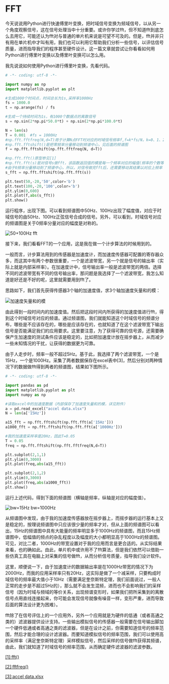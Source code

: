 # FFT

今天说说用Python进行快速傅里叶变换，把时域信号变换为频域信号，以从另一个角度观察信号，这在信号处理当中十分重要。或许你学过fft，但不知道fft到底怎么去用它，可能还认为fft对与普通的单片机来说是可望不可及的。但是，fft并非只有用在单片机中才叫有用，我们也可以利用它帮助我们分析一些信号，以评估信号质量，进而指导我们的程序甚至硬件设计。这一篇文章就尝试让你看看如何用Python进行傅里叶变换以及傅里叶变换可以怎么用。

我先说说如何使用Python进行傅里叶变换，先看代码。

```python
# -*- coding: utf-8 -*-

import numpy as np
import matplotlib.pyplot as plt

#生成1000个时间点，时间总长为1s,采样率1000Hz
fs = 1000.0
t = np.arange(fs) / fs

#生成一个持续时间为1s，有1000个数据点的离散信号
s = np.sin(2*np.pi*50.0*t) + np.sin(2*np.pi*100.0*t)

N = len(s)
T = 0.001  #fs = 1000Hz
#np.fft.fftfreq(N,d=T)用于计算N点FFT时对应的时域信号频率f,f=k*fs/N，k=0、1、2.......
#np.fft.fftshift()是把零频率分量移动到频谱中心，见后面的频谱图
f = np.fft.fftshift(np.fft.fftfreq(N, d=T))

#np.fft.fft()原型参见[1]
#np.fft.fft(s)是对信号s做fft，该函数返回值的模是每一个频率对应的幅值(频率的个数等于s的点数)
#由于0频率分量移动到了频谱中心，所以，对信号做完fft后，还需要移动其结果以对应上频率
s_fft = np.fft.fftshift(np.fft.fft(s))

plt.text(50,-20,'50',color='b')
plt.text(100,-20,'100',color='b')
plt.ylim(0,600)
plt.plot(f,abs(s_fft))
plt.show()
```

运行程序，出现下图。可以看到频谱图中50Hz、100Hz出现了幅度值，对应于时域信号的由50Hz、100Hz正弦信号合成的信号。另外，可以看到，时域信号对应的频谱图是关于0频率分量对应的幅度是对称的。

![50+100Hz fft](https://github.com/liuhao1946/embedded-software-module/blob/master/%E7%94%A8python%E5%AF%B9%E4%BF%A1%E5%8F%B7%E8%BF%9B%E8%A1%8C%E4%BB%BF%E7%9C%9F%E5%88%86%E6%9E%90/png/fft/50%2B100Hz%20fft.png)

接下来，我们看看FFT的一个应用，这是我在做一个计步算法的时候用到的。

一般而言，计步算法用到的传感器是加速度计，而加速度传感器可配置的寄存器众多，而这其中有两个参数很重要，一个是滤波带宽，另一个就是信号的输出率（实际上就是内部采样率）。在加速度计中，信号输出率一般是滤波带宽的两倍。选择不同的滤波带宽有不同的信号输出率，那问题是我选择了一个滤波带宽，我怎么知道是好还是不好的呢，这里就需要用到fft了。

思路如下，我们首先获得传感器3个轴的加速度值，求3个轴加速度矢量和的模：

![加速度矢量和的模](https://github.com/liuhao1946/embedded-software-module/blob/master/%E7%94%A8python%E5%AF%B9%E4%BF%A1%E5%8F%B7%E8%BF%9B%E8%A1%8C%E4%BB%BF%E7%9C%9F%E5%88%86%E6%9E%90/png/fft/%E5%8A%A0%E9%80%9F%E5%BA%A6%E7%9F%A2%E9%87%8F%E5%92%8C%E7%9A%84%E6%A8%A1.png)

由此得到一段时间内的加速度值。然后把这段时间内所获得的加速度值进行fft，得到这个时域信号对应的频谱。通过频谱图，我们就能知道这个时域信号的频谱分布，哪些是不应该存在的，哪些是应该存在的，也就知道了在这个滤波带宽下输出信号是否能满足我们的应用要求。这里要注意，为了获得可靠的信号源，还需要确保产生加速度的测试条件应该是稳定的，比如把加速度计放在摇步器上，从而减少一些未知情况的干扰，让获得的数据更为可靠。

由于人走步时，频率一般不超过5Hz。基于此，我选择了两个滤波带宽，一个是15Hz，一个是1000Hz。采集了两者数据保存在excel表中[3]，然后分别对两种情况下的数据做fft得到两者的频谱图，结果如下图所示。

```python
# -*- coding: utf-8 -*-

import pandas as pd
import matplotlib.pyplot as plt
import numpy as np

#读取excel中的加速度数据（内部保存了加速度矢量和的模，详见附件）
a = pd.read_excel("accel data.xlsx")
N = len(a['15Hz'])

a15_fft = np.fft.fftshift(np.fft.fft(a['15Hz']))
a1000_fft = np.fft.fftshift(np.fft.fft(a['1000Hz']))

#我的加速度采样率是20Hz，因此T=0.05
T = 0.05
freq = np.fft.fftshift(np.fft.fftfreq(N,d=T))

plt.subplot(2,1,1)
plt.ylim(0,3000)
plt.plot(freq,abs(a15_fft))

plt.subplot(2,1,2)
plt.ylim(0,3000)
plt.plot(freq,abs(a1000_fft))
plt.show()
```

运行上述代码，得到下面的频谱图（横轴是频率，纵轴是对应的幅度值）。

![bw=15Hz bw=1000Hz](https://github.com/liuhao1946/embedded-software-module/blob/master/%E7%94%A8python%E5%AF%B9%E4%BF%A1%E5%8F%B7%E8%BF%9B%E8%A1%8C%E4%BB%BF%E7%9C%9F%E5%88%86%E6%9E%90/png/fft/15Hz%20and%201000Hz%20fft.png)

从频谱图中发现，由于我的加速度传感器放在摇步器上，而摇步器的运行基本上又是稳定的，按理说频谱图中只应该很少量的频率才对，但从上面的频谱图可以看出，15Hz的频谱图中具有大能量的频率明显多于1000Hz的频谱图，而且15Hz频谱图中，低幅值的频点的杂乱程度以及幅度的大小都明显高于1000Hz的频谱图。可见，对比二者，1000Hz的带宽设置对于我的应用而言是更合适的。从实际结果来看，也的确如此。由此，单片机中或许用不了fft算法，但是我们依然可以借助一些仿真工具在电脑上对采集的信号做fft，从而分析信号质量，指导我们设计软件。

这里，顺便说一下，由于加速度计的数据输出率是在1000Hz带宽的情况下为2000Hz，而我的应用采样率只有20Hz，这实际是做了一个减采样，只要构成时域信号的频率最大值小于10Hz（需要满足奎奈斯特定理，我们前面说过，一般人正常的走步是不超过5Hz的），那么就不会发生混频，进而也不会影响我们的采样信号（因为时域与频域的等价关系，出现频谱变形时，如果我们把所采集到的离散信号点用直线连接起来，你可能会发现信号就像有噪音一样，变形严重，进而导致后面的算法设计更为困难）。

fft除了在信号评估上的一个应用外，另外一个应用就是为硬件的低通（或者高通之类的）滤波器提供设计支持。一些输出模拟信号的传感器一般需要在信号输出脚加一个硬件低通或者高通之类的滤波器，但是在设计之前，你需要知道信号的频率范围，然后才能合理的设计滤波器。而要知道模拟信号的频率范围，我们可以使用高的采样率（满足奎奈斯特定理）采样模拟信号，然后采样的信号做fft获得其频谱，由此，我们就知道了时域信号的频率范围，从而确定硬件滤波器的滤波参数。

[[1]:fft()](https://numpy.org/devdocs/reference/generated/numpy.fft.fft.html#numpy.fft.fft)

[[2]:fftfreq()](https://numpy.org/devdocs/reference/generated/numpy.fft.fftfreq.html#numpy.fft.fftfreq)

[[3]:accel data.xlsx](https://github.com/liuhao1946/embedded-software-module/blob/master/%E7%94%A8python%E5%AF%B9%E4%BF%A1%E5%8F%B7%E8%BF%9B%E8%A1%8C%E4%BB%BF%E7%9C%9F%E5%88%86%E6%9E%90/png/fft/accel%20data.xlsx)

